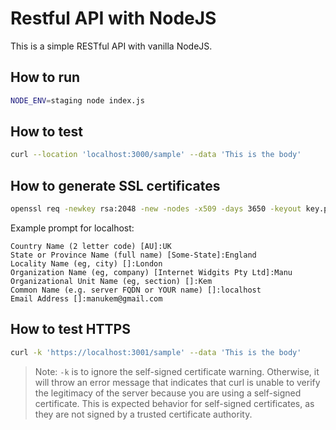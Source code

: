 # Restful API with NodeJS
This is a simple RESTful API with vanilla NodeJS.

## How to run
```bash
NODE_ENV=staging node index.js
```

## How to test
```bash
curl --location 'localhost:3000/sample' --data 'This is the body'
```

## How to generate SSL certificates
```bash
openssl req -newkey rsa:2048 -new -nodes -x509 -days 3650 -keyout key.pem -out cert.pem
```
Example prompt for localhost:
```
Country Name (2 letter code) [AU]:UK
State or Province Name (full name) [Some-State]:England
Locality Name (eg, city) []:London
Organization Name (eg, company) [Internet Widgits Pty Ltd]:Manu
Organizational Unit Name (eg, section) []:Kem
Common Name (e.g. server FQDN or YOUR name) []:localhost
Email Address []:manukem@gmail.com
```

## How to test HTTPS
```bash
curl -k 'https://localhost:3001/sample' --data 'This is the body'
```
> Note: `-k` is to ignore the self-signed certificate warning. Otherwise, it will throw an error message that indicates that curl is unable to verify the legitimacy of the server because you are using a self-signed certificate. This is expected behavior for self-signed certificates, as they are not signed by a trusted certificate authority.
